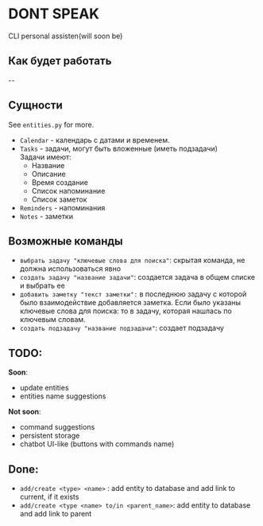 # DONT SPEAK
CLI personal assisten(will soon be)

## Как будет работать
--

## Сущности
See `entities.py` for more.
- `Calendar` - календарь с датами и временем.  
- `Tasks` - задачи, могут быть вложенные (иметь подзадачи)  
  Задачи имеют:
  - Название
  - Описание
  - Время создание
  - Список напоминание
  - Список заметок
- `Reminders` - напоминания  
- `Notes` - заметки

## Возможные команды
- `выбрать задачу "ключевые слова для поиска"`: скрытая команда, не должна использоваться явно
- `создать задачу "название задачи"`: создается задача в общем списке и выбрать ее
- `добавить заметку "текст заметки":` в последнюю задачу с которой было взаимодействие добавляется заметка. Если было указаны ключевые слова для поиска: то в задачу, которая нашлась по ключевым словам. 
- `создать подзадачу "название подзадачи"`: создает подзадачу

## TODO:

**Soon**:
- update entities
- entities name suggestions

**Not soon**:
- command suggestions
- persistent storage
- chatbot UI-like (buttons with commands name)

## Done:
- `add/create <type> <name>` : add entity to database and add link to current, if it exists
- `add/create <type <name> to/in <parent_name>`: add entity to database and add link to parent
